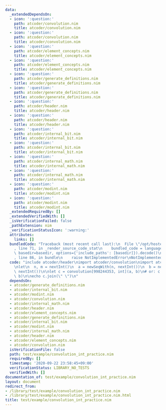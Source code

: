 ```yaml
---
data:
  _extendedDependsOn:
  - icon: ':question:'
    path: atcoder/convolution.nim
    title: atcoder/convolution.nim
  - icon: ':question:'
    path: atcoder/convolution.nim
    title: atcoder/convolution.nim
  - icon: ':question:'
    path: atcoder/element_concepts.nim
    title: atcoder/element_concepts.nim
  - icon: ':question:'
    path: atcoder/element_concepts.nim
    title: atcoder/element_concepts.nim
  - icon: ':question:'
    path: atcoder/generate_definitions.nim
    title: atcoder/generate_definitions.nim
  - icon: ':question:'
    path: atcoder/generate_definitions.nim
    title: atcoder/generate_definitions.nim
  - icon: ':question:'
    path: atcoder/header.nim
    title: atcoder/header.nim
  - icon: ':question:'
    path: atcoder/header.nim
    title: atcoder/header.nim
  - icon: ':question:'
    path: atcoder/internal_bit.nim
    title: atcoder/internal_bit.nim
  - icon: ':question:'
    path: atcoder/internal_bit.nim
    title: atcoder/internal_bit.nim
  - icon: ':question:'
    path: atcoder/internal_math.nim
    title: atcoder/internal_math.nim
  - icon: ':question:'
    path: atcoder/internal_math.nim
    title: atcoder/internal_math.nim
  - icon: ':question:'
    path: atcoder/modint.nim
    title: atcoder/modint.nim
  - icon: ':question:'
    path: atcoder/modint.nim
    title: atcoder/modint.nim
  _extendedRequiredBy: []
  _extendedVerifiedWith: []
  _isVerificationFailed: false
  _pathExtension: nim
  _verificationStatusIcon: ':warning:'
  attributes:
    links: []
  bundledCode: "Traceback (most recent call last):\n  File \"/opt/hostedtoolcache/Python/3.9.6/x64/lib/python3.9/site-packages/onlinejudge_verify/documentation/build.py\"\
    , line 71, in _render_source_code_stat\n    bundled_code = language.bundle(stat.path,\
    \ basedir=basedir, options={'include_paths': [basedir]}).decode()\n  File \"/opt/hostedtoolcache/Python/3.9.6/x64/lib/python3.9/site-packages/onlinejudge_verify/languages/nim.py\"\
    , line 86, in bundle\n    raise NotImplementedError\nNotImplementedError\n"
  code: "include atcoder/header\nimport atcoder/convolution\nimport atcoder/modint\n\
    \nlet\n  n, m = nextInt()\n  a = newSeqWith(n, nextInt())\n  b = newSeqWith(m,\
    \ nextInt())\n\nlet c = convolution[998244353, int](a, b)\n# or: c = convolution<998244353>(a,\
    \ b)\n\necho c.join(\" \")\n"
  dependsOn:
  - atcoder/generate_definitions.nim
  - atcoder/internal_bit.nim
  - atcoder/modint.nim
  - atcoder/convolution.nim
  - atcoder/internal_math.nim
  - atcoder/header.nim
  - atcoder/element_concepts.nim
  - atcoder/generate_definitions.nim
  - atcoder/internal_bit.nim
  - atcoder/modint.nim
  - atcoder/internal_math.nim
  - atcoder/header.nim
  - atcoder/element_concepts.nim
  - atcoder/convolution.nim
  isVerificationFile: false
  path: test/example/convolution_int_practice.nim
  requiredBy: []
  timestamp: '2020-09-22 23:58:45+09:00'
  verificationStatus: LIBRARY_NO_TESTS
  verifiedWith: []
documentation_of: test/example/convolution_int_practice.nim
layout: document
redirect_from:
- /library/test/example/convolution_int_practice.nim
- /library/test/example/convolution_int_practice.nim.html
title: test/example/convolution_int_practice.nim
---
```

